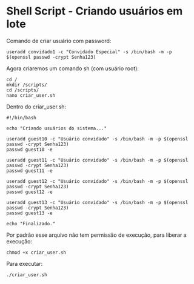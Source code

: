 # Shell Script - Criando usuários em lote

Comando de criar usuário com password: 

    useradd convidado1 -c "Convidado Especial" -s /bin/bash -m -p $(openssl passwd -crypt Senha123)

Agora criaremos um comando sh (com usuário root):

    cd /
    mkdir /scripts/
    cd /scripts/
    nano criar_user.sh

Dentro do criar_user.sh:

    #!/bin/bash

    echo "Criando usuários do sistema..."

    useradd guest10 -c "Usuário convidado" -s /bin/bash -m -p $(openssl passwd -crypt Senha123)
    passwd guest10 -e

    useradd guest11 -c "Usuário convidado" -s /bin/bash -m -p $(openssl passwd -crypt Senha123)
    passwd guest11 -e

    useradd guest12 -c "Usuário convidado" -s /bin/bash -m -p $(openssl passwd -crypt Senha123)
    passwd guest12 -e

    useradd guest13 -c "Usuário convidado" -s /bin/bash -m -p $(openssl passwd -crypt Senha123)
    passwd guest13 -e

    echo "Finalizado."

Por padrão esse arquivo não tem permissão de execução, para liberar a execução:

    chmod +x criar_user.sh

Para executar:

    ./criar_user.sh